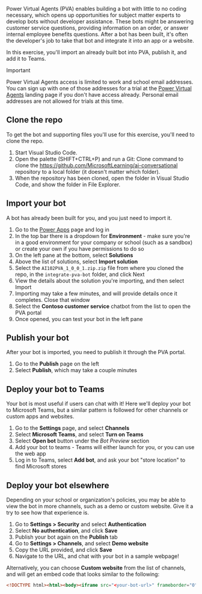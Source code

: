 Power Virtual Agents (PVA) enables building a bot with little to no coding necessary, which opens up opportunities for subject matter experts to develop bots without developer assistance. These bots might be answering customer service questions, providing information on an order, or answer internal employee benefits questions. After a bot has been built, it's often the developer's job to take that bot and integrate it into an app or a website.

In this exercise, you'll import an already built bot into PVA, publish it, and add it to Teams.

> [!IMPORTANT]
> Power Virtual Agents access is limited to work and school email addresses. You can sign up with one of those addresses for a trial at the [Power Virtual Agents](https://powervirtualagents.microsoft.com/) landing page if you don't have access already. Personal email addresses are not allowed for trials at this time.

## Clone the repo

To get the bot and supporting files you'll use for this exercise, you'll need to clone the repo.

1. Start Visual Studio Code.
2. Open the palette (SHIFT+CTRL+P) and run a Git: Clone command to clone the https://github.com/MicrosoftLearning/ai-conversational repository to a local folder (it doesn't matter which folder).
3. When the repository has been cloned, open the folder in Visual Studio Code, and show the folder in File Explorer.

## Import your bot

A bot has already been built for you, and you just need to import it.

1. Go to the [Power Apps](https://make.powerapps.com/) page and log in
1. In the top bar there is a dropdown for **Environment** - make sure you're in a good environment for your company or school (such as a sandbox) or create your own if you have permissions to do so
1. On the left pane at the bottom, select **Solutions**
1. Above the list of solutions, select **Import solution**
1. Select the `AI102PVA_1_0_0_1.zip.zip` file from where you cloned the repo, in the `integrate-pva-bot` folder, and click Next
1. View the details about the solution you're importing, and then select Import
1. Importing may take a few minutes, and will provide details once it completes. Close that window
1. Select the **Contoso customer service** chatbot from the list to open the PVA portal
1. Once opened, you can test your bot in the left pane

## Publish your bot

After your bot is imported, you need to publish it through the PVA portal.

1. Go to the **Publish** page on the left
2. Select **Publish**, which may take a couple minutes

## Deploy your bot to Teams

Your bot is most useful if users can chat with it! Here we'll deploy your bot to Microsoft Teams, but a similar pattern is followed for other channels or custom apps and websites.

1. Go to the **Settings** page, and select **Channels**
2. Select **Microsoft Teams**, and select **Turn on Teams**
3. Select **Open bot** button under the *Bot Preview* section
4. Add your bot to teams - Teams will either launch for you, or you can use the web app
5. Log in to Teams, select **Add bot**, and ask your bot "store location" to find Microsoft stores

## Deploy your bot elsewhere

Depending on your school or organization's policies, you may be able to view the bot in more channels, such as a demo or custom website. Give it a try to see how that experience is.

1. Go to **Settings > Security** and select **Authentication**
1. Select **No authentication**, and click **Save**
1. Publish your bot again on the **Publish** tab
1. Go to **Settings > Channels**, and select **Demo website**
1. Copy the URL provided, and click **Save**
1. Navigate to the URL, and chat with your bot in a sample webpage!

Alternatively, you can choose **Custom website** from the list of channels, and will get an embed code that looks similar to the following:

```html
<!DOCTYPE html><html><body><iframe src="<your-bot-url>" frameborder="0" style="width: 100%;height: 100%"></iframe></body></html>
```
